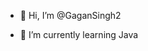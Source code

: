 - 👋 Hi, I’m @GaganSingh2

- 🌱 I’m currently learning Java


<!---
GaganSingh2/GaganSingh2 is a ✨ special ✨ repository because its `README.md` (this file) appears on your GitHub profile.
You can click the Preview link to take a look at your changes.
--->
